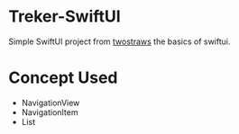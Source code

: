 # Treker-SwiftUI
Simple SwiftUI project from <a href="https://twitter.com/twostraws">twostraws</a> the basics of swiftui.

# Concept Used
- NavigationView
- NavigationItem
- List
